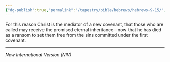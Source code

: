 ```yaml
---
{"dg-publish":true,"permalink":"/tapestry/bible/hebrews/hebrews-9-15/","title":"Hebrews 9:15","tags":["bible-verse","bible-verse"],"dgHomeLink":true,"dgShowLocalGraph":true,"dgEnableSearch":true}
---
```



For this reason Christ is the mediator of a new covenant, that those who are called may receive the promised eternal inheritance—now that he has died as a ransom to set them free from the sins committed under the first covenant.

---
*New International Version (NIV)*